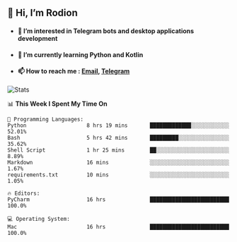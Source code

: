 ## 👋 Hi, I’m Rodion
- #### 👀 I’m interested in Telegram bots and desktop applications development
- #### 🌱 I’m currently learning Python and Kotlin
- #### 📫 How to reach me : [Email](mailto:me@lavn.ml), [Telegram](https://t.me/fast_geek)

![Stats](https://github-readme-stats.vercel.app/api?username=fast-geek&show_icons=true&theme=react&hide=issues&count_private=true&layout=compact)


<!--START_SECTION:waka-->
📊 **This Week I Spent My Time On** 

```text
💬 Programming Languages: 
Python                   8 hrs 19 mins       █████████████░░░░░░░░░░░░   52.01% 
Bash                     5 hrs 42 mins       █████████░░░░░░░░░░░░░░░░   35.62% 
Shell Script             1 hr 25 mins        ██░░░░░░░░░░░░░░░░░░░░░░░   8.89% 
Markdown                 16 mins             ░░░░░░░░░░░░░░░░░░░░░░░░░   1.67% 
requirements.txt         10 mins             ░░░░░░░░░░░░░░░░░░░░░░░░░   1.05%

🔥 Editors: 
PyCharm                  16 hrs              █████████████████████████   100.0%

💻 Operating System: 
Mac                      16 hrs              █████████████████████████   100.0%

```


<!--END_SECTION:waka-->
